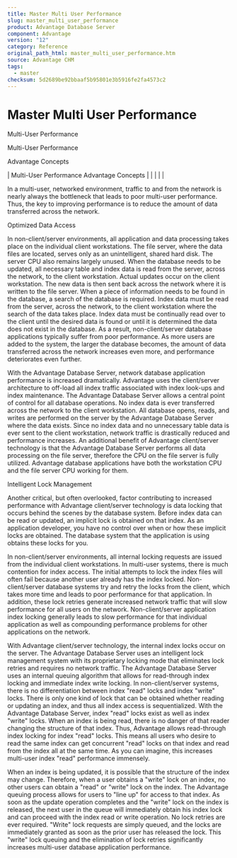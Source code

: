 ```yaml
---
title: Master Multi User Performance
slug: master_multi_user_performance
product: Advantage Database Server
component: Advantage
version: "12"
category: Reference
original_path_html: master_multi_user_performance.htm
source: Advantage CHM
tags:
  - master
checksum: 5d2689be92bbaaf5b95801e3b5916fe2fa4573c2
---
```


# Master Multi User Performance

Multi-User Performance

Multi-User Performance

Advantage Concepts

| Multi-User Performance  Advantage Concepts |  |  |  |  |

In a multi-user, networked environment, traffic to and from the network is nearly always the bottleneck that leads to poor multi-user performance. Thus, the key to improving performance is to reduce the amount of data transferred across the network.

Optimized Data Access

In non-client/server environments, all application and data processing takes place on the individual client workstations. The file server, where the data files are located, serves only as an unintelligent, shared hard disk. The server CPU also remains largely unused. When the database needs to be updated, all necessary table and index data is read from the server, across the network, to the client workstation. Actual updates occur on the client workstation. The new data is then sent back across the network where it is written to the file server. When a piece of information needs to be found in the database, a search of the database is required. Index data must be read from the server, across the network, to the client workstation where the search of the data takes place. Index data must be continually read over to the client until the desired data is found or until it is determined the data does not exist in the database. As a result, non-client/server database applications typically suffer from poor performance. As more users are added to the system, the larger the database becomes, the amount of data transferred across the network increases even more, and performance deteriorates even further.

With the Advantage Database Server, network database application performance is increased dramatically. Advantage uses the client/server architecture to off-load all index traffic associated with index look-ups and index maintenance. The Advantage Database Server allows a central point of control for all database operations. No index data is ever transferred across the network to the client workstation. All database opens, reads, and writes are performed on the server by the Advantage Database Server where the data exists. Since no index data and no unnecessary table data is ever sent to the client workstation, network traffic is drastically reduced and performance increases. An additional benefit of Advantage client/server technology is that the Advantage Database Server performs all data processing on the file server, therefore the CPU on the file server is fully utilized. Advantage database applications have both the workstation CPU and the file server CPU working for them.

Intelligent Lock Management

Another critical, but often overlooked, factor contributing to increased performance with Advantage client/server technology is data locking that occurs behind the scenes by the database system. Before index data can be read or updated, an implicit lock is obtained on that index. As an application developer, you have no control over when or how these implicit locks are obtained. The database system that the application is using obtains these locks for you.

In non-client/server environments, all internal locking requests are issued from the individual client workstations. In multi-user systems, there is much contention for index access. The initial attempts to lock the index files will often fail because another user already has the index locked. Non-client/server database systems try and retry the locks from the client, which takes more time and leads to poor performance for that application. In addition, these lock retries generate increased network traffic that will slow performance for all users on the network. Non-client/server application index locking generally leads to slow performance for that individual application as well as compounding performance problems for other applications on the network.

With Advantage client/server technology, the internal index locks occur on the server. The Advantage Database Server uses an intelligent lock management system with its proprietary locking mode that eliminates lock retries and requires no network traffic. The Advantage Database Server uses an internal queuing algorithm that allows for read-through index locking and immediate index write locking. In non-client/server systems, there is no differentiation between index "read" locks and index "write" locks. There is only one kind of lock that can be obtained whether reading or updating an index, and thus all index access is sequentialized. With the Advantage Database Server, index "read" locks exist as well as index "write" locks. When an index is being read, there is no danger of that reader changing the structure of that index. Thus, Advantage allows read-through index locking for index "read" locks. This means all users who desire to read the same index can get concurrent "read" locks on that index and read from the index all at the same time. As you can imagine, this increases multi-user index "read" performance immensely.

When an index is being updated, it is possible that the structure of the index may change. Therefore, when a user obtains a "write" lock on an index, no other users can obtain a "read" or "write" lock on the index. The Advantage queuing process allows for users to "line up" for access to that index. As soon as the update operation completes and the "write" lock on the index is released, the next user in the queue will immediately obtain his index lock and can proceed with the index read or write operation. No lock retries are ever required. "Write" lock requests are simply queued, and the locks are immediately granted as soon as the prior user has released the lock. This "write" lock queuing and the elimination of lock retries significantly increases multi-user database application performance.
